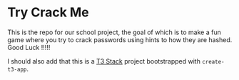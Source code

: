 # Try Crack Me

This is the repo for our school project, the goal of which is to make a fun game where you try to crack passwords using hints to how they are hashed. Good Luck !!!!!


I should also add that this is a [T3 Stack](https://create.t3.gg/) project bootstrapped with `create-t3-app`.

